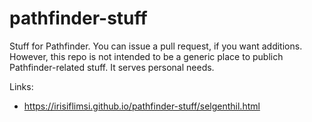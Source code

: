 # pathfinder-stuff

Stuff for Pathfinder.  You can issue a pull request, if you want
additions.  However, this repo is not intended to be a generic place
to publich Pathfinder-related stuff.  It serves personal needs.

Links:
 * https://irisiflimsi.github.io/pathfinder-stuff/selgenthil.html
